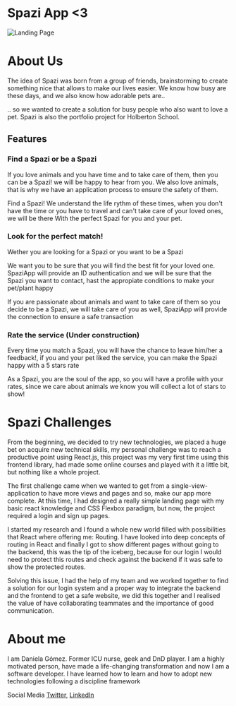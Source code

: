 # Spazi App <3

![Landing Page](https://i.ibb.co/RBB2tLb/Screen-Shot-2020-04-22-at-12-29-54-PM.png)



# About Us
The idea of Spazi was born from a group of friends, brainstorming to create something nice that allows to make our lives easier. We know how busy are these days, and we also know how adorable pets are..

.. so we wanted to create a solution for busy people who also want to love a pet. Spazi is also the portfolio project for Holberton School.



## Features


### Find a Spazi or be a Spazi
If you love animals and you have time and to take care of them, then you can be a Spazi! we will be happy to hear from you.
We also love animals, that is why we have an application process to ensure the safety of them.

Find a Spazi! We understand the life rythm of these times, when you don't have the time or you have to travel and can't take care of your loved ones, we will be there With the perfect Spazi for you and your pet.


### Look for the perfect match!
Wether you are looking for a Spazi or you want to be a Spazi

We want you to be sure that you will find the best fit for your loved one. SpaziApp will provide an ID authentication and we will be sure that the Spazi you want to contact, hast the appropiate conditions to make your pet/plant happy

If you are passionate about animals and want to take care of them so you decide to be a Spazi, we will take care of you as well, SpaziApp will provide the connection to ensure a safe transaction


### Rate the service (Under construction)
Every time you match a Spazi, you will have the chance to leave him/her a feedback!, if you and your pet liked the service, you can make the Spazi happy with a 5 stars rate

As a Spazi, you are the soul of the app, so you will have a profile with your rates, since we care about animals we know you will collect a lot of stars to show!


# Spazi Challenges

From the beginning, we decided to try new technologies, we placed a huge bet on acquire new technical skills, my personal challenge was to reach a productive point using React.js, this project was my very first time using this frontend library, had made some online courses and played with it a little bit, but nothing like a whole project.

The first challenge came when we wanted to get from a single-view-application to have more views and pages and so, make our app more complete. At this time, I had designed a really simple landing page with my basic react knowledge and CSS Flexbox paradigm, but now, the project required a login and sign up pages.

I started my research and I found a whole new world filled with possibilities that React where offering me: Routing. I have looked into deep concepts of routing in React and finally I got to show different pages without going to the backend, this was the tip of the iceberg, because for our login I would need to protect this routes and check against the backend if it was safe to show the protected routes.

Solving this issue, I had the help of my team and we worked together to find a solution for our login system and a proper way to integrate the backend and the frontend to get a safe website, we did this together and I realised the value of have collaborating teammates and the importance of good communication.


# About me
I am Daniela Gómez. Former ICU nurse, geek and DnD player.
I am a highly motivated person, have made a life-changing transformation and now I am a software developer.
I have learned how to learn and how to adopt new technologies following a discipline framework

Social Media [Twitter](https://twitter.com/darkinss),  [LinkedIn](https://www.linkedin.com/in/danigomezdev/)

